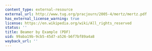 ```yaml
---
content_type: external-resource
external_url: http://www.tug.org/pracjourn/2005-4/mertz/mertz.pdf
has_external_license_warning: true
license: https://en.wikipedia.org/wiki/All_rights_reserved
status: ''
title: Beamer by Example (PDF)
uid: 99aba19b-9cb5-45d7-a526-b6f7bf89a4a8
wayback_url: ''
---
```

